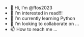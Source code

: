 - 👋 Hi, I’m @ffos2023
- 👀 I’m interested in read!!!
- 🌱 I’m currently learning Python
- 💞️ I’m looking to collaborate on ...
- 📫 How to reach me ...

<!---
ffos2023/ffos2023 is a ✨ special ✨ repository because its `README.md` (this file) appears on your GitHub profile.
You can click the Preview link to take a look at your changes.
--->
